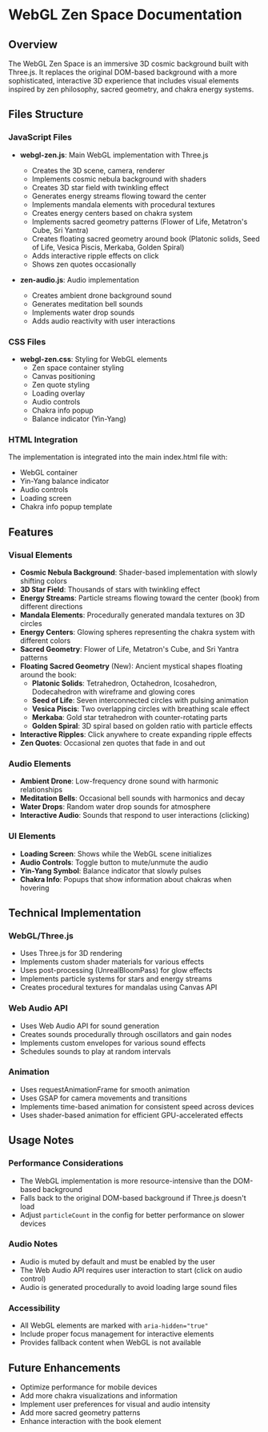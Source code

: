 # WebGL Zen Space Documentation

## Overview
The WebGL Zen Space is an immersive 3D cosmic background built with Three.js. It replaces the original DOM-based background with a more sophisticated, interactive 3D experience that includes visual elements inspired by zen philosophy, sacred geometry, and chakra energy systems.

## Files Structure

### JavaScript Files
- **webgl-zen.js**: Main WebGL implementation with Three.js
  - Creates the 3D scene, camera, renderer
  - Implements cosmic nebula background with shaders
  - Creates 3D star field with twinkling effect
  - Generates energy streams flowing toward the center
  - Implements mandala elements with procedural textures
  - Creates energy centers based on chakra system
  - Implements sacred geometry patterns (Flower of Life, Metatron's Cube, Sri Yantra)
  - Creates floating sacred geometry around book (Platonic solids, Seed of Life, Vesica Piscis, Merkaba, Golden Spiral)
  - Adds interactive ripple effects on click
  - Shows zen quotes occasionally

- **zen-audio.js**: Audio implementation
  - Creates ambient drone background sound
  - Generates meditation bell sounds
  - Implements water drop sounds
  - Adds audio reactivity with user interactions

### CSS Files
- **webgl-zen.css**: Styling for WebGL elements
  - Zen space container styling
  - Canvas positioning
  - Zen quote styling
  - Loading overlay
  - Audio controls
  - Chakra info popup
  - Balance indicator (Yin-Yang)

### HTML Integration
The implementation is integrated into the main index.html file with:
- WebGL container
- Yin-Yang balance indicator
- Audio controls
- Loading screen
- Chakra info popup template

## Features

### Visual Elements
- **Cosmic Nebula Background**: Shader-based implementation with slowly shifting colors
- **3D Star Field**: Thousands of stars with twinkling effect
- **Energy Streams**: Particle streams flowing toward the center (book) from different directions
- **Mandala Elements**: Procedurally generated mandala textures on 3D circles
- **Energy Centers**: Glowing spheres representing the chakra system with different colors
- **Sacred Geometry**: Flower of Life, Metatron's Cube, and Sri Yantra patterns
- **Floating Sacred Geometry** (New): Ancient mystical shapes floating around the book:
  - **Platonic Solids**: Tetrahedron, Octahedron, Icosahedron, Dodecahedron with wireframe and glowing cores
  - **Seed of Life**: Seven interconnected circles with pulsing animation
  - **Vesica Piscis**: Two overlapping circles with breathing scale effect
  - **Merkaba**: Gold star tetrahedron with counter-rotating parts
  - **Golden Spiral**: 3D spiral based on golden ratio with particle effects
- **Interactive Ripples**: Click anywhere to create expanding ripple effects
- **Zen Quotes**: Occasional zen quotes that fade in and out

### Audio Elements
- **Ambient Drone**: Low-frequency drone sound with harmonic relationships
- **Meditation Bells**: Occasional bell sounds with harmonics and decay
- **Water Drops**: Random water drop sounds for atmosphere
- **Interactive Audio**: Sounds that respond to user interactions (clicking)

### UI Elements
- **Loading Screen**: Shows while the WebGL scene initializes
- **Audio Controls**: Toggle button to mute/unmute the audio
- **Yin-Yang Symbol**: Balance indicator that slowly pulses
- **Chakra Info**: Popups that show information about chakras when hovering

## Technical Implementation

### WebGL/Three.js
- Uses Three.js for 3D rendering
- Implements custom shader materials for various effects
- Uses post-processing (UnrealBloomPass) for glow effects
- Implements particle systems for stars and energy streams
- Creates procedural textures for mandalas using Canvas API

### Web Audio API
- Uses Web Audio API for sound generation
- Creates sounds procedurally through oscillators and gain nodes
- Implements custom envelopes for various sound effects
- Schedules sounds to play at random intervals

### Animation
- Uses requestAnimationFrame for smooth animation
- Uses GSAP for camera movements and transitions
- Implements time-based animation for consistent speed across devices
- Uses shader-based animation for efficient GPU-accelerated effects

## Usage Notes

### Performance Considerations
- The WebGL implementation is more resource-intensive than the DOM-based background
- Falls back to the original DOM-based background if Three.js doesn't load
- Adjust `particleCount` in the config for better performance on slower devices

### Audio Notes
- Audio is muted by default and must be enabled by the user
- The Web Audio API requires user interaction to start (click on audio control)
- Audio is generated procedurally to avoid loading large sound files

### Accessibility
- All WebGL elements are marked with `aria-hidden="true"`
- Include proper focus management for interactive elements
- Provides fallback content when WebGL is not available

## Future Enhancements
- Optimize performance for mobile devices
- Add more chakra visualizations and information
- Implement user preferences for visual and audio intensity
- Add more sacred geometry patterns
- Enhance interaction with the book element
